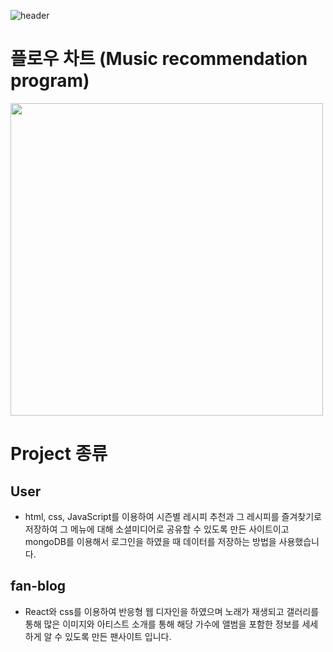 ![header](https://capsule-render.vercel.app/api?type=waving&&&color=0:00BCF2,100:2158A8&height=250&width=867.2&section=header&text=Personal%20Projectgather&fontSize=45&fontAlignY=45&fontColor=skyblue)

# 플로우 차트 (Music recommendation program)
<img src = "https://github.com/user-attachments/assets/aaf18104-701e-49ba-992b-5200dee76f5d" width="500px" height="500px">

# Project 종류
## User
- html, css, JavaScript를 이용하여 시즌별 레시피 추천과 그 레시피를 즐겨찾기로 저장하여 그 메뉴에 대해 소셜미디어로 공유할 수 있도록 만든 사이트이고
  mongoDB를 이용해서 로그인을 하였을 때 데이터를 저장하는 방법을 사용했습니다.

## fan-blog
- React와 css를 이용하여 반응형 웹 디자인을 하였으며 노래가 재생되고 갤러리를 통해 많은 이미지와 아티스트 소개를 통해 해당 가수에 앨범을 포함한 정보를 세세하게 알 수 있도록
  만든 팬사이트 입니다.
